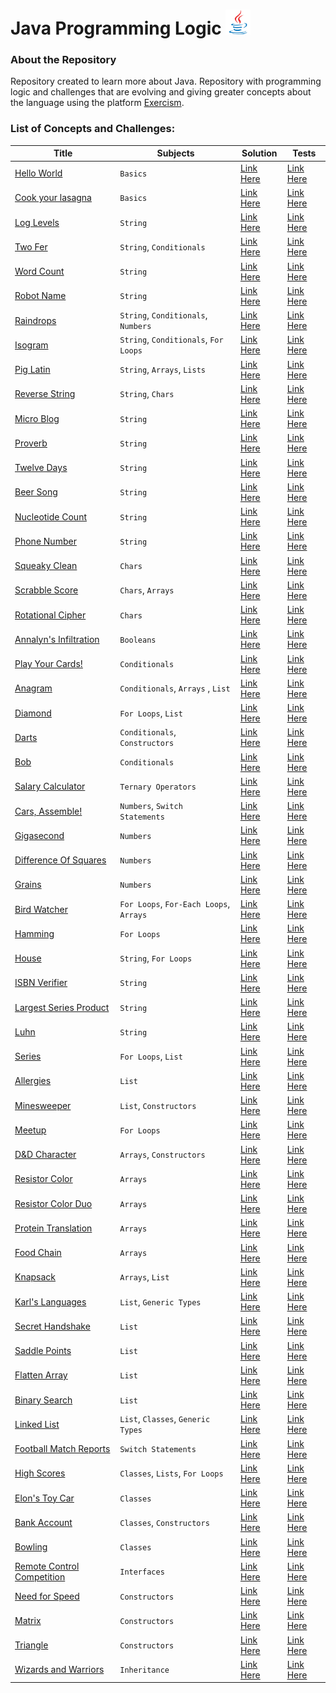 # Java Programming Logic <img src="https://raw.githubusercontent.com/devicons/devicon/master/icons/java/java-original.svg" alt="java" width="40" height="40"/>

### About the Repository

Repository created to learn more about Java. Repository with programming logic and challenges that are evolving and 
giving greater concepts about the language using the platform [Exercism](https://exercism.org/). 

### List of Concepts and Challenges:

| Title                                                                                                             | Subjects                                | Solution                                                                                                                                       | Tests                                                                                                                                              |
|-------------------------------------------------------------------------------------------------------------------|-----------------------------------------|------------------------------------------------------------------------------------------------------------------------------------------------|----------------------------------------------------------------------------------------------------------------------------------------------------|
| [Hello World](https://github.com/CleuJunior/Java-Programming/tree/main/hello-world)                               | `Basics`                                | [Link Here](https://github.com/CleuJunior/Java-Programming/blob/main/hello-world/src/main/java/Greeter.java)                                   | [Link Here](https://github.com/CleuJunior/Java-Programming/blob/main/hello-world/src/test/java/GreeterTest.java)                                   |
| [Cook your lasagna](https://github.com/CleuJunior/Java-Programming/tree/main/lasagna)                             | `Basics`                                | [Link Here](https://github.com/CleuJunior/Java-Programming/blob/main/lasagna/src/main/java/Lasagna.java)                                       | [Link Here](https://github.com/CleuJunior/Java-Programming/blob/main/lasagna/src/test/java/LasagnaTest.java)                                       |
| [Log Levels](https://github.com/CleuJunior/Java-Programming/tree/main/log-levels)                                 | `String`                                | [Link Here](https://github.com/CleuJunior/Java-Programming/blob/main/log-levels/src/main/java/LogLevels.java)                                  | [Link Here](https://github.com/CleuJunior/Java-Programming/blob/main/log-levels/src/test/java/LogLevelsTest.java)                                  |
| [Two Fer](https://github.com/CleuJunior/Java-Programming/tree/main/two-fer)                                       | `String`, `Conditionals`                | [Link Here](https://github.com/CleuJunior/Java-Programming/blob/main/two-fer/src/main/java/Twofer.java)                                        | [Link Here](https://github.com/CleuJunior/Java-Programming/blob/main/two-fer/src/test/java/TwoferTest.java)                                        |
| [Word Count](https://github.com/CleuJunior/Java-Programming/tree/main/word-count)                                 | `String`                                | [Link Here](https://github.com/CleuJunior/Java-Programming/blob/main/word-count/src/main/java/WordCount.java)                                  | [Link Here](https://github.com/CleuJunior/Java-Programming/blob/main/word-count/src/test/java/WordCountTest.java)                                  |
| [Robot Name](https://github.com/CleuJunior/Java-Programming/tree/main/robot-name)                                 | `String`                                | [Link Here](https://github.com/CleuJunior/Java-Programming/blob/main/robot-name/src/main/java/Robot.java)                                      | [Link Here](https://github.com/CleuJunior/Java-Programming/blob/main/robot-name/src/test/java/RobotTest.java)                                      |
| [Raindrops](https://github.com/CleuJunior/Java-Programming/tree/main/raindrops)                                   | `String`, `Conditionals`, `Numbers`     | [Link Here](https://github.com/CleuJunior/Java-Programming/blob/main/raindrops/src/main/java/RaindropConverter.java)                           | [Link Here](https://github.com/CleuJunior/Java-Programming/blob/main/raindrops/src/test/java/RaindropConverterTest.java)                           |
| [Isogram](https://github.com/CleuJunior/Java-Programming/tree/main/isogram)                                       | `String`, `Conditionals`, `For Loops`   | [Link Here](https://github.com/CleuJunior/Java-Programming/blob/main/isogram/src/main/java/IsogramChecker.java)                                | [Link Here](https://github.com/CleuJunior/Java-Programming/blob/main/isogram/src/test/java/IsogramCheckerTest.java)                                |
| [Pig Latin](https://github.com/CleuJunior/Java-Programming/tree/main/pig-latin)                                   | `String`, `Arrays`, `Lists`             | [Link Here](https://github.com/CleuJunior/Java-Programming/blob/main/pig-latin/src/main/java/PigLatinTranslator.java)                          | [Link Here](https://github.com/CleuJunior/Java-Programming/blob/main/pig-latin/src/test/java/PigLatinTranslatorTest.java)                          |
| [Reverse String](https://github.com/CleuJunior/Java-Programming/tree/main/reverse-string)                         | `String`, `Chars`                       | [Link Here](https://github.com/CleuJunior/Java-Programming/tree/main/reverse-string/src/main/java)                                             | [Link Here](https://github.com/CleuJunior/Java-Programming/tree/main/reverse-string/src/test/java)                                                 |
| [Micro Blog](https://github.com/CleuJunior/Java-Programming/tree/main/micro-blog)                                 | `String`                                | [Link Here](https://github.com/CleuJunior/Java-Programming/blob/main/micro-blog/src/main/java/MicroBlog.java)                                  | [Link Here](https://github.com/CleuJunior/Java-Programming/blob/main/micro-blog/src/test/java/MicroBlogTest.java)                                  |
| [Proverb](https://github.com/CleuJunior/Java-Programming/tree/main/proverb)                                       | `String`                                | [Link Here](https://github.com/CleuJunior/Java-Programming/blob/main/proverb/src/main/java/Proverb.java)                                       | [Link Here](https://github.com/CleuJunior/Java-Programming/blob/main/proverb/src/test/java/ProverbTest.java)                                       |
| [Twelve Days](https://github.com/CleuJunior/Java-Programming/tree/main/twelve-days)                               | `String`                                | [Link Here](https://github.com/CleuJunior/Java-Programming/tree/main/twelve-days/src/main/java)                                                | [Link Here](https://github.com/CleuJunior/Java-Programming/tree/main/twelve-days/src/test/java)                                                    |
| [Beer Song](https://github.com/CleuJunior/Java-Programming/tree/main/beer-song)                                   | `String`                                | [Link Here](https://github.com/CleuJunior/Java-Programming/blob/main/beer-song/src/main/java/BeerSong.java)                                    | [Link Here](https://github.com/CleuJunior/Java-Programming/blob/main/beer-song/src/test/java/BeerSongTest.java)                                    |
| [Nucleotide Count](https://github.com/CleuJunior/Java-Programming/tree/main/nucleotide-count)                     | `String`                                | [Link Here](https://github.com/CleuJunior/Java-Programming/blob/main/nucleotide-count/src/main/java/NucleotideCounter.java)                    | [Link Here](https://github.com/CleuJunior/Java-Programming/blob/main/nucleotide-count/src/test/java/NucleotideCounterTest.java)                    |
| [Phone Number]( https://github.com/CleuJunior/Java-Programming/tree/main/phone-number)                            | `String`                                | [Link Here](https://github.com/CleuJunior/Java-Programming/blob/main/phone-number/src/main/java/PhoneNumber.java)                              | [Link Here](https://github.com/CleuJunior/Java-Programming/blob/main/phone-number/src/test/java/PhoneNumberTest.java)                              |
| [Squeaky Clean](https://github.com/CleuJunior/Java-Programming/tree/main/squeaky-clean)                           | `Chars`                                 | [Link Here](https://github.com/CleuJunior/Java-Programming/blob/main/squeaky-clean/src/main/java/SqueakyClean.java)                            | [Link Here](https://github.com/CleuJunior/Java-Programming/blob/main/squeaky-clean/src/test/java/SqueakyCleanTest.java)                            |
| [Scrabble Score](https://github.com/CleuJunior/Java-Programming/tree/main/scrabble-score)                         | `Chars`,  `Arrays`                      | [Link Here](https://github.com/CleuJunior/Java-Programming/blob/main/scrabble-score/src/main/java/Scrabble.java)                               | [Link Here](https://github.com/CleuJunior/Java-Programming/blob/main/scrabble-score/src/test/java/ScrabbleScoreTest.java)                          |
| [Rotational Cipher](https://github.com/CleuJunior/Java-Programming/tree/main/rotational-cipher)                   | `Chars`                                 | [Link Here](https://github.com/CleuJunior/Java-Programming/blob/main/rotational-cipher/src/main/java/RotationalCipher.java)                    | [Link Here](https://github.com/CleuJunior/Java-Programming/blob/main/rotational-cipher/src/test/java/RotationalCipherTest.java)                    |
| [Annalyn's Infiltration](https://github.com/CleuJunior/Java-Programming/tree/main/annalyns-infiltration)          | `Booleans`                              | [Link Here](https://github.com/CleuJunior/Java-Programming/blob/main/annalyns-infiltration/src/main/java/AnnalynsInfiltration.java)            | [Link Here](https://github.com/CleuJunior/Java-Programming/blob/main/annalyns-infiltration/src/test/java/AnnalynsInfiltrationTest.java)            |
| [Play Your Cards!](https://github.com/CleuJunior/Java-Programming/tree/main/blackjack)                            | `Conditionals`                          | [Link Here](https://github.com/CleuJunior/Java-Programming/blob/main/blackjack/src/main/java/Blackjack.java)                                   | [Link Here](https://github.com/CleuJunior/Java-Programming/blob/main/blackjack/src/test/java/BlackjackTest.java)                                   |
| [Anagram](https://github.com/CleuJunior/Java-Programming/tree/main/anagram)                                       | `Conditionals`, `Arrays`  , `List`      | [Link Here](https://github.com/CleuJunior/Java-Programming/blob/main/anagram/src/main/java/Anagram.java)                                       | [Link Here](https://github.com/CleuJunior/Java-Programming/blob/main/anagram/src/test/java/AnagramTest.java)                                       |
| [Diamond](https://github.com/CleuJunior/Java-Programming/tree/main/diamond)                                       | `For Loops`, `List`                     | [Link Here](https://github.com/CleuJunior/Java-Programming/blob/main/diamond/src/main/java/DiamondPrinter.java)                                | [Link Here](https://github.com/CleuJunior/Java-Programming/blob/main/diamond/src/test/java/DiamondPrinterTest.java)                                |
| [Darts](https://github.com/CleuJunior/Java-Programming/tree/main/darts)                                           | `Conditionals`, `Constructors`          | [Link Here](https://github.com/CleuJunior/Java-Programming/blob/main/darts/src/main/java/Darts.java)                                           | [Link Here](https://github.com/CleuJunior/Java-Programming/blob/main/darts/src/test/java/DartsTest.java)                                           |
| [Bob](https://github.com/CleuJunior/Java-Programming/tree/main/bob)                                               | `Conditionals`                          | [Link Here](https://github.com/CleuJunior/Java-Programming/blob/main/bob/src/main/java/Bob.java)                                               | [Link Here](https://github.com/CleuJunior/Java-Programming/blob/main/bob/src/test/java/BobTest.java)                                               |
| [Salary Calculator](https://github.com/CleuJunior/Java-Programming/tree/main/salary-calculator)                   | `Ternary Operators`                     | [Link Here](https://github.com/CleuJunior/Java-Programming/blob/main/salary-calculator/src/main/java/SalaryCalculator.java)                    | [Link Here](https://github.com/CleuJunior/Java-Programming/blob/main/salary-calculator/src/test/java/SalaryCalculatorTest.java)                    |
| [Cars, Assemble!](https://github.com/CleuJunior/Java-Programming/tree/main/cars-assemble)                         | `Numbers`, `Switch Statements`          | [Link Here](https://github.com/CleuJunior/Java-Programming/blob/main/cars-assemble/src/main/java/CarsAssemble.java)                            | [Link Here](https://github.com/CleuJunior/Java-Programming/blob/main/cars-assemble/src/test/java/CarsAssembleTest.java)                            |
| [Gigasecond](https://github.com/CleuJunior/Java-Programming/tree/main/gigasecond)                                 | `Numbers`                               | [Link Here](https://github.com/CleuJunior/Java-Programming/blob/main/gigasecond/src/main/java/Gigasecond.java)                                 | [Link Here](https://github.com/CleuJunior/Java-Programming/blob/main/gigasecond/src/test/java/GigasecondTest.java)                                 |
| [Difference Of Squares](https://github.com/CleuJunior/Java-Programming/tree/main/difference-of-squares)           | `Numbers`                               | [Link Here](https://github.com/CleuJunior/Java-Programming/tree/main/difference-of-squares)                                                    | [Link Here](https://github.com/CleuJunior/Java-Programming/blob/main/difference-of-squares/src/test/java/DifferenceOfSquaresCalculatorTest.java)   |
| [Grains](https://github.com/CleuJunior/Java-Programming/tree/main/grains)                                         | `Numbers`                               | [Link Here](https://github.com/CleuJunior/Java-Programming/blob/main/grains/src/main/java/Grains.java)                                         | [Link Here](https://github.com/CleuJunior/Java-Programming/blob/main/grains/src/test/java/GrainsTest.java)                                         |
| [Bird Watcher](https://github.com/CleuJunior/Java-Programming/tree/main/bird-watcher)                             | `For Loops`, `For-Each Loops`, `Arrays` | [Link Here](https://github.com/CleuJunior/Java-Programming/blob/main/bird-watcher/src/main/java/BirdWatcher.java)                              | [Link Here](https://github.com/CleuJunior/Java-Programming/blob/main/bird-watcher/src/test/java/BirdWatcherTest.java)                              |
| [Hamming](https://github.com/CleuJunior/Java-Programming/tree/main/hamming)                                       | `For Loops`                             | [Link Here](https://github.com/CleuJunior/Java-Programming/blob/main/hamming/src/main/java/Hamming.java)                                       | [Link Here](https://github.com/CleuJunior/Java-Programming/blob/main/hamming/src/test/java/HammingTest.java)                                       |
| [House](https://github.com/CleuJunior/Java-Programming/tree/main/house)                                           | `String`, `For Loops`                   | [Link Here](https://github.com/CleuJunior/Java-Programming/blob/main/house/src/main/java/House.java)                                           | [Link Here](https://github.com/CleuJunior/Java-Programming/blob/main/house/src/test/java/HouseTest.java)                                           |
| [ISBN Verifier](https://github.com/CleuJunior/Java-Programming/tree/main/isbn-verifier)                           | `String`                                | [Link Here](https://github.com/CleuJunior/Java-Programming/blob/main/isbn-verifier/src/main/java/IsbnVerifier.java)                            | [Link Here](https://github.com/CleuJunior/Java-Programming/blob/main/isbn-verifier/src/test/java/IsbnVerifierTest.java)                            |
| [Largest Series Product](https://github.com/CleuJunior/Java-Programming/tree/main/largest-series-product)         | `String`                                | [Link Here](https://github.com/CleuJunior/Java-Programming/blob/main/largest-series-product/src/main/java/LargestSeriesProductCalculator.java) | [Link Here](https://github.com/CleuJunior/Java-Programming/blob/main/largest-series-product/src/test/java/LargestSeriesProductCalculatorTest.java) |
| [Luhn](https://github.com/CleuJunior/Java-Programming/tree/main/luhn)                                             | `String`                                | [Link Here](https://github.com/CleuJunior/Java-Programming/blob/main/luhn/src/main/java/LuhnValidator.java)                                    | [Link Here](https://github.com/CleuJunior/Java-Programming/blob/main/luhn/src/test/java/LuhnValidatorTest.java)                                    |
| [Series](https://github.com/CleuJunior/Java-Programming/tree/main/series)                                         | `For Loops`, `List`                     | [Link Here](https://github.com/CleuJunior/Java-Programming/blob/main/series/src/main/java/Series.java)                                         | [Link Here](https://github.com/CleuJunior/Java-Programming/blob/main/series/src/test/java/SeriesTest.java)                                         |
| [Allergies](https://github.com/CleuJunior/Java-Programming/tree/main/allergies)                                   | `List`                                  | [Link Here](https://github.com/CleuJunior/Java-Programming/blob/main/allergies/src/main/java/Allergies.java)                                   | [Link Here](https://github.com/CleuJunior/Java-Programming/blob/main/allergies/src/test/java/AllergiesTest.java)                                   |
| [Minesweeper](https://github.com/CleuJunior/Java-Programming/tree/main/minesweeper)                               | `List`, `Constructors`                  | [Link Here](https://github.com/CleuJunior/Java-Programming/blob/main/minesweeper/src/main/java/MinesweeperBoard.java)                          | [Link Here](https://github.com/CleuJunior/Java-Programming/blob/main/minesweeper/src/test/java/MinesweeperBoardTest.java)                          |
| [Meetup](https://github.com/CleuJunior/Java-Programming/tree/main/meetup)                                         | `For Loops`                             | [Link Here](https://github.com/CleuJunior/Java-Programming/blob/main/meetup/src/main/java/Meetup.java)                                         | [Link Here](https://github.com/CleuJunior/Java-Programming/blob/main/meetup/src/test/java/MeetupTest.java)                                         |
| [D&D Character](https://github.com/CleuJunior/Java-Programming/tree/main/dnd-character)                           | `Arrays`, `Constructors`                | [Link Here](https://github.com/CleuJunior/Java-Programming/blob/main/dnd-character/src/main/java/DnDCharacter.java)                            | [Link Here](https://github.com/CleuJunior/Java-Programming/blob/main/dnd-character/src/test/java/DnDCharacterTest.java)                            |
| [Resistor Color](https://github.com/CleuJunior/Java-Programming/tree/main/resistor-color)                         | `Arrays`                                | [Link Here](https://github.com/CleuJunior/Java-Programming/blob/main/resistor-color/src/main/java/ResistorColor.java)                          | [Link Here](https://github.com/CleuJunior/Java-Programming/blob/main/resistor-color/src/test/java/ResistorColorTest.java)                          |
| [Resistor Color Duo](https://github.com/CleuJunior/Java-Programming/tree/main/resistor-color-duo)                 | `Arrays`                                | [Link Here](https://github.com/CleuJunior/Java-Programming/blob/main/resistor-color-duo/src/main/java/ResistorColorDuo.java)                   | [Link Here](https://github.com/CleuJunior/Java-Programming/blob/main/resistor-color-duo/src/test/java/ResistorColorDuoTest.java)                   |
| [Protein Translation](https://github.com/CleuJunior/Java-Programming/tree/main/protein-translation)               | `Arrays`                                | [Link Here](https://github.com/CleuJunior/Java-Programming/blob/main/protein-translation/src/main/java/ProteinTranslator.java)                 | [Link Here](https://github.com/CleuJunior/Java-Programming/blob/main/protein-translation/src/test/java/ProteinTranslatorTest.java)                 |
| [Food Chain](https://github.com/CleuJunior/Java-Programming/tree/main/food-chain)                                 | `Arrays`                                | [Link Here](https://github.com/CleuJunior/Java-Programming/blob/main/food-chain/src/main/java/FoodChain.java)                                  | [Link Here](https://github.com/CleuJunior/Java-Programming/blob/main/food-chain/src/test/java/FoodChainTest.java)                                  |
| [Knapsack](https://github.com/CleuJunior/Java-Programming/tree/main/knapsack)                                     | `Arrays`, `List`                        | [Link Here](https://github.com/CleuJunior/Java-Programming/blob/main/knapsack/src/main/java/Knapsack.java)                                     | [Link Here](https://github.com/CleuJunior/Java-Programming/blob/main/knapsack/src/test/java/KnapsackTest.java)                                     |
| [Karl's Languages](https://github.com/CleuJunior/Java-Programming/tree/main/karls-languages)                      | `List`, `Generic Types`                 | [Link Here](https://github.com/CleuJunior/Java-Programming/blob/main/karls-languages/src/main/java/LanguageList.java)                          | [Link Here](https://github.com/CleuJunior/Java-Programming/blob/main/karls-languages/src/test/java/LanguageListTest.java)                          |
| [Secret Handshake](https://github.com/CleuJunior/Java-Programming/tree/main/secret-handshake)                     | `List`                                  | [Link Here](https://github.com/CleuJunior/Java-Programming/blob/main/secret-handshake/src/main/java/HandshakeCalculator.java)                  | [Link Here](https://github.com/CleuJunior/Java-Programming/blob/main/secret-handshake/src/test/java/HandshakeCalculatorTest.java)                  |
| [Saddle Points](https://github.com/CleuJunior/Java-Programming/tree/main/saddle-points)                           | `List`                                  | [Link Here](https://github.com/CleuJunior/Java-Programming/blob/main/saddle-points/src/main/java/Matrix.java)                                  | [Link Here](https://github.com/CleuJunior/Java-Programming/blob/main/saddle-points/src/test/java/MatrixTest.java)                                  |
| [Flatten Array](https://github.com/CleuJunior/Java-Programming/tree/main/flatten-array )                          | `List`                                  | [Link Here](https://github.com/CleuJunior/Java-Programming/blob/main/flatten-array/src/main/java/Flattener.java)                               | [Link Here](https://github.com/CleuJunior/Java-Programming/blob/main/flatten-array/src/test/java/FlattenerTest.java)                               |
| [Binary Search](https://github.com/CleuJunior/Java-Programming/tree/main/binary-search)                           | `List`                                  | [Link Here](https://github.com/CleuJunior/Java-Programming/blob/main/binary-search/src/main/java/BinarySearch.java)                            | [Link Here](https://github.com/CleuJunior/Java-Programming/blob/main/binary-search/src/test/java/BinarySearchTest.java)                            |
| [Linked List](https://github.com/CleuJunior/Java-Programming/tree/main/linked-list)                               | `List`, `Classes`, `Generic Types`      | [Link Here](https://github.com/CleuJunior/Java-Programming/blob/main/linked-list/src/main/java/DoublyLinkedList.java)                          | [Link Here](https://github.com/CleuJunior/Java-Programming/blob/main/linked-list/src/test/java/DoublyLinkedListTest.java)                          |
| [Football Match Reports](https://github.com/CleuJunior/Java-Programming/tree/main/football-match-reports)         | `Switch Statements`                     | [Link Here](https://github.com/CleuJunior/Java-Programming/blob/main/football-match-reports/src/main/java/FootballMatchReports.java)           | [Link Here](https://github.com/CleuJunior/Java-Programming/blob/main/football-match-reports/src/test/java/FootballMatchReportsTest.java)           |
| [High Scores](https://github.com/CleuJunior/Java-Programming/tree/main/high-scores)                               | `Classes`, `Lists`, `For Loops`         | [Link Here](https://github.com/CleuJunior/Java-Programming/blob/main/high-scores/src/main/java/HighScores.java)                                | [Link Here](https://github.com/CleuJunior/Java-Programming/blob/main/high-scores/src/test/java/HighScoresTest.java)                                |
| [Elon's Toy Car](https://github.com/CleuJunior/Java-Programming/tree/main/elons-toy-car)                          | `Classes`                               | [Link Here](https://github.com/CleuJunior/Java-Programming/blob/main/elons-toy-car/src/main/java/ElonsToyCar.java)                             | [Link Here](https://github.com/CleuJunior/Java-Programming/blob/main/elons-toy-car/src/test/java/ElonsToyCarTest.java)                             |
| [Bank Account](https://github.com/CleuJunior/Java-Programming/tree/main/bank-account)                             | `Classes`,  `Constructors`              | [Link Here](https://github.com/CleuJunior/Java-Programming/blob/main/bank-account/src/main/java/BankAccount.java)                              | [Link Here](https://github.com/CleuJunior/Java-Programming/blob/main/bank-account/src/test/java/BankAccountTest.java)                              |
| [Bowling](https://github.com/CleuJunior/Java-Programming/tree/main/bowling)                                       | `Classes`                               | [Link Here](https://github.com/CleuJunior/Java-Programming/blob/main/bowling/src/main/java/BowlingGame.java)                                   | [Link Here](https://github.com/CleuJunior/Java-Programming/blob/main/bowling/src/test/java/BowlingGameTest.java)                                   |
| [Remote Control Competition](https://github.com/CleuJunior/Java-Programming/tree/main/remote-control-competition) | `Interfaces`                            | [Link Here](https://github.com/CleuJunior/Java-Programming/tree/main/remote-control-competition/src/main/java)                                 | [Link Here](https://github.com/CleuJunior/Java-Programming/blob/main/remote-control-competition/src/test/java/RemoteControlCarTest.java)           |
| [Need for Speed](https://github.com/CleuJunior/Java-Programming/tree/main/need-for-speed)                         | `Constructors`                          | [Link Here](https://github.com/CleuJunior/Java-Programming/blob/main/need-for-speed/src/main/java/NeedForSpeed.java)                           | [Link Here](https://github.com/CleuJunior/Java-Programming/blob/main/need-for-speed/src/test/java/NeedForSpeedTest.java)                           |
| [Matrix](https://github.com/CleuJunior/Java-Programming/tree/main/matrix)                                         | `Constructors`                          | [Link Here](https://github.com/CleuJunior/Java-Programming/blob/main/matrix/src/main/java/Matrix.java)                                         | [Link Here](https://github.com/CleuJunior/Java-Programming/blob/main/matrix/src/test/java/MatrixTest.java)                                         |
| [Triangle](https://github.com/CleuJunior/Java-Programming/tree/main/triangle)                                     | `Constructors`                          | [Link Here](https://github.com/CleuJunior/Java-Programming/blob/main/triangle/src/main/java/Triangle.java)                                     | [Link Here](https://github.com/CleuJunior/Java-Programming/blob/main/triangle/src/test/java/TriangleTest.java)                                     |
| [Wizards and Warriors](https://github.com/CleuJunior/Java-Programming/tree/main/wizards-and-warriors)             | `Inheritance`                           | [Link Here](https://github.com/CleuJunior/Java-Programming/blob/main/wizards-and-warriors/src/main/java/Fighter.java)                          | [Link Here](https://github.com/CleuJunior/Java-Programming/blob/main/wizards-and-warriors/src/test/java/FighterTest.java)                          |